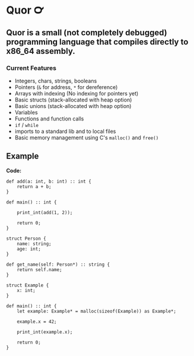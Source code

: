 # Quor ℺

## Quor is a small (not completely debugged) programming language that compiles directly to x86_64 assembly.

### Current Features

- Integers, chars, strings, booleans
- Pointers (`&` for address, `*` for dereference)
- Arrays with indexing (No indexing for pointers yet)
- Basic structs (stack-allocated with heap option)
- Basic unions (stack-allocated with heap option)
- Variables 
- Functions and function calls
- `if` / `while`
- imports to a standard lib and to local files
- Basic memory management using C's `malloc()` and `free()`

## Example

**Code:**

```quor
def add(a: int, b: int) :: int {
    return a + b;
}

def main() :: int {

    print_int(add(1, 2));

    return 0;
}
```

```quor
struct Person {
    name: string;
    age: int;
}

def get_name(self: Person*) :: string {
    return self.name;
}

```

```quor
struct Example {
    x: int;
}

def main() :: int {
    let example: Example* = malloc(sizeof(Example)) as Example*;
    
    example.x = 42;

    print_int(example.x);

    return 0;
}

```
